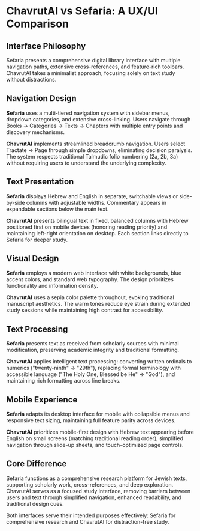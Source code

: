 # ChavrutAI vs Sefaria: A UX/UI Comparison

## Interface Philosophy

Sefaria presents a comprehensive digital library interface with multiple navigation paths, extensive cross-references, and feature-rich toolbars. ChavrutAI takes a minimalist approach, focusing solely on text study without distractions.

## Navigation Design

**Sefaria** uses a multi-tiered navigation system with sidebar menus, dropdown categories, and extensive cross-linking. Users navigate through Books → Categories → Texts → Chapters with multiple entry points and discovery mechanisms.

**ChavrutAI** implements streamlined breadcrumb navigation. Users select Tractate → Page through simple dropdowns, eliminating decision paralysis. The system respects traditional Talmudic folio numbering (2a, 2b, 3a) without requiring users to understand the underlying complexity.

## Text Presentation

**Sefaria** displays Hebrew and English in separate, switchable views or side-by-side columns with adjustable widths. Commentary appears in expandable sections below the main text.

**ChavrutAI** presents bilingual text in fixed, balanced columns with Hebrew positioned first on mobile devices (honoring reading priority) and maintaining left-right orientation on desktop. Each section links directly to Sefaria for deeper study.

## Visual Design

**Sefaria** employs a modern web interface with white backgrounds, blue accent colors, and standard web typography. The design prioritizes functionality and information density.

**ChavrutAI** uses a sepia color palette throughout, evoking traditional manuscript aesthetics. The warm tones reduce eye strain during extended study sessions while maintaining high contrast for accessibility.

## Text Processing

**Sefaria** presents text as received from scholarly sources with minimal modification, preserving academic integrity and traditional formatting.

**ChavrutAI** applies intelligent text processing: converting written ordinals to numerics ("twenty-ninth" → "29th"), replacing formal terminology with accessible language ("The Holy One, Blessed be He" → "God"), and maintaining rich formatting across line breaks.

## Mobile Experience

**Sefaria** adapts its desktop interface for mobile with collapsible menus and responsive text sizing, maintaining full feature parity across devices.

**ChavrutAI** prioritizes mobile-first design with Hebrew text appearing before English on small screens (matching traditional reading order), simplified navigation through slide-up sheets, and touch-optimized page controls.

## Core Difference

Sefaria functions as a comprehensive research platform for Jewish texts, supporting scholarly work, cross-references, and deep exploration. ChavrutAI serves as a focused study interface, removing barriers between users and text through simplified navigation, enhanced readability, and traditional design cues.

Both interfaces serve their intended purposes effectively: Sefaria for comprehensive research and ChavrutAI for distraction-free study.